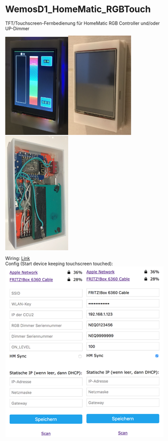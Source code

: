 # WemosD1_HomeMatic_RGBTouch
TFT/Touchscreen-Fernbedienung für HomeMatic RGB Controller und/oder UP-Dimmer<br>

<img src="https://github.com/jp112sdl/WemosD1_HomeMatic_RGBTouch/blob/master/Images/sample2.jpg" width=200><img src="https://github.com/jp112sdl/WemosD1_HomeMatic_RGBTouch/blob/master/Images/sample1.jpg" width=200><img src="https://github.com/jp112sdl/WemosD1_HomeMatic_RGBTouch/blob/master/Images/sample3.jpg" width=200>


Wiring: [Link](http://usemodj.com/2016/03/21/esp8266-display-2-8-inch-touch-lcd-with-wemos-d1-mini-board/)<br>
Config (Start device keeping touchscreen touched):
![wificonfig](Images/wifi_config.png)
